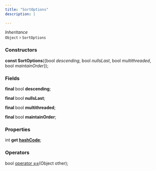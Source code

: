 ```yaml
---
title: "SortOptions"
description: |
  
---
```

*Inheritance*  
<code>Object</code> &rsaquo;
 `SortOptions`



### Constructors
<dl>
<dt>

<span class="dart-code"><strong>const SortOptions</strong>({<span class="nobr">bool <i>descending</i></span>, <span class="nobr">bool <i>nullsLast</i></span>, <span class="nobr">bool <i>multithreaded</i></span>, <span class="nobr">bool <i>maintainOrder</i></span>});</span>
</dt>
</dl>

### Fields
<dl>
<dt>

<span class="dart-code"><strong>final </strong>bool <strong>descending</strong>;</span>
</dt>
<dt>

<span class="dart-code"><strong>final </strong>bool <strong>nullsLast</strong>;</span>
</dt>
<dt>

<span class="dart-code"><strong>final </strong>bool <strong>multithreaded</strong>;</span>
</dt>
<dt>

<span class="dart-code"><strong>final </strong>bool <strong>maintainOrder</strong>;</span>
</dt>
</dl>

### Properties
<dl>
<dt>

<span class="dart-code">int <strong>get [hashCode](hashCode)</strong>;</span>
</dt>
</dl>

### Operators
<dl>
<dt>

<span class="dart-code">bool [operator <strong>==](==)</strong>(<span class="nobr">Object other</span>);</span>
</dt>
</dl>



